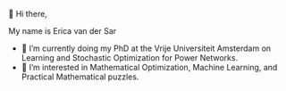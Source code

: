  👋 Hi there, 
 
 My name is Erica van der Sar
 
- 🌱 I’m currently doing my PhD at the Vrije Universiteit Amsterdam on Learning and Stochastic Optimization for Power Networks.
- 👀 I’m interested in Mathematical Optimization, Machine Learning, and Practical Mathematical puzzles.

<!---
EricavanderSar/EricavanderSar is a ✨ special ✨ repository because its `README.md` (this file) appears on your GitHub profile.
You can click the Preview link to take a look at your changes.
--->
